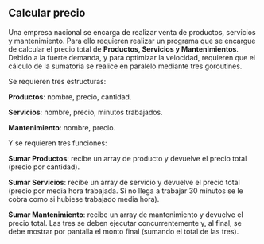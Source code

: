 ## Calcular precio
Una empresa nacional se encarga de realizar venta de productos, servicios y mantenimiento. Para ello requieren realizar un programa que se encargue de calcular el precio total de **Productos, Servicios y Mantenimientos**. Debido a la fuerte demanda, y para optimizar la velocidad, requieren que el cálculo de la sumatoria se realice en paralelo mediante tres goroutines.

Se requieren tres estructuras:

**Productos**: nombre, precio, cantidad.

**Servicios**: nombre, precio, minutos trabajados.

**Mantenimiento**: nombre, precio.

Y se requieren tres funciones:

**Sumar Productos**: recibe un array de producto y devuelve el precio total (precio por cantidad).

**Sumar Servicios**: recibe un array de servicio y devuelve el precio total (precio por media hora trabajada.
Si no llega a trabajar 30 minutos se le cobra como si hubiese trabajado media hora).

**Sumar Mantenimiento**: recibe un array de mantenimiento y devuelve el precio total.
Las tres se deben ejecutar concurrentemente y, al final, se debe mostrar por pantalla el monto final (sumando el total de las tres).
